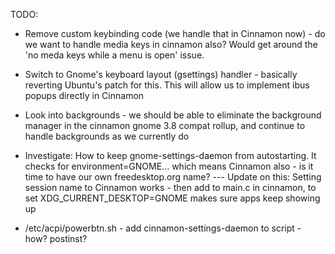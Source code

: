 TODO:

- Remove custom keybinding code (we handle that in Cinnamon now) - do we want to handle media keys in cinnamon also?  Would get around the 'no meda keys while a menu is open' issue.
- Switch to Gnome's keyboard layout (gsettings) handler - basically reverting Ubuntu's patch for this.  This will allow us to implement ibus popups directly in Cinnamon
- Look into backgrounds - we should be able to eliminate the background manager in the cinnamon gnome 3.8 compat rollup, and continue to handle backgrounds as we currently do
- Investigate:  How to keep gnome-settings-daemon from autostarting.  It checks for environment=GNOME... which means Cinnamon also - is it time to have our own freedesktop.org name?
---  Update on this:  Setting session name to Cinnamon works - then add to main.c in cinnamon, to set XDG_CURRENT_DESKTOP=GNOME makes sure apps keep showing up


- /etc/acpi/powerbtn.sh   - add cinnamon-settings-daemon to script - how?  postinst?
